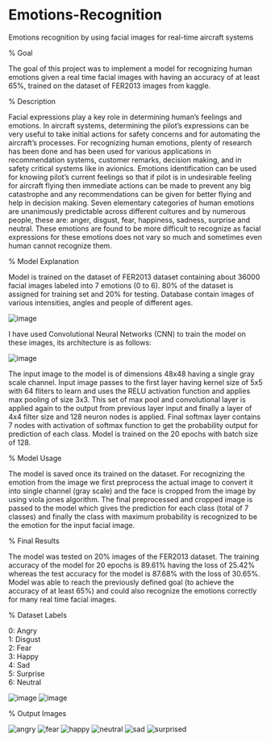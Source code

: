 # Emotions-Recognition
Emotions recognition by using facial images for real-time aircraft systems


% Goal

  The goal of this project was to implement a model for recognizing human emotions given a real
  time facial images with having an accuracy of at least 65%, trained on the dataset of FER2013
  images from kaggle.


% Description

  Facial expressions play a key role in determining human’s feelings and emotions. In aircraft
  systems, determining the pilot’s expressions can be very useful to take initial actions for safety
  concerns and for automating the aircraft’s processes. For recognizing human emotions, plenty
  of research has been done and has been used for various applications in recommendation
  systems, customer remarks, decision making, and in safety critical systems like in avionics.
  Emotions identification can be used for knowing pilot’s current feelings so that if pilot is in
  undesirable feeling for aircraft flying then immediate actions can be made to prevent any big
  catastrophe and any recommendations can be given for better flying and help in decision
  making. Seven elementary categories of human emotions are unanimously predictable across
  different cultures and by numerous people, these are: anger, disgust, fear, happiness, sadness,
  surprise and neutral. These emotions are found to be more difficult to recognize as facial
  expressions for these emotions does not vary so much and sometimes even human cannot
  recognize them.


% Model Explanation

  Model is trained on the dataset of FER2013 dataset containing about 36000 facial images
  labeled into 7 emotions (0 to 6). 80% of the dataset is assigned for training set and 20% for
  testing. Database contain images of various intensities, angles and people of different ages.
  
  ![image](https://user-images.githubusercontent.com/35194791/63518088-b5fac980-c509-11e9-8bf7-a5bdf4e707f3.png)
  
  I have used Convolutional Neural Networks (CNN) to train the model on these images, its
  architecture is as follows:
  
  ![image](https://user-images.githubusercontent.com/35194791/63518130-ce6ae400-c509-11e9-8fd3-def0e1a8c48f.png)
  
  The input image to the model is of dimensions 48x48 having a single gray scale channel. Input
  image passes to the first layer having kernel size of 5x5 with 64 fliters to learn and uses the
  RELU activation function and applies max pooling of size 3x3. This set of max pool and
  convolutional layer is applied again to the output from previous layer input and finally a layer
  of 4x4 filter size and 128 neuron nodes is applied. Final softmax layer contains 7 nodes with
  activation of softmax function to get the probability output for prediction of each class. Model
  is trained on the 20 epochs with batch size of 128.


% Model Usage

  The model is saved once its trained on the dataset. For recognizing the emotion from the image
  we first preprocess the actual image to convert it into single channel (gray scale) and the face
  is cropped from the image by using viola jones algorithm. The final preprocessed and cropped
  image is passed to the model which gives the prediction for each class (total of 7 classes) and
  finally the class with maximum probability is recognized to be the emotion for the input facial
  image.


% Final Results
  
  The model was tested on 20% images of the FER2013 dataset. The training accuracy of the
  model for 20 epochs is 89.61% having the loss of 25.42% whereas the test accuracy for the
  model is 87.68% with the loss of 30.65%. Model was able to reach the previously defined goal
  (to achieve the accuracy of at least 65%) and could also recognize the emotions correctly for
  many real time facial images.
  

% Dataset Labels

  0: Angry<br/>
  1: Disgust<br/>
  2: Fear<br/>
  3: Happy<br/>
  4: Sad<br/>
  5: Surprise<br/>
  6: Neutral<br/>
  
  ![image](https://user-images.githubusercontent.com/35194791/63518331-3e796a00-c50a-11e9-8e50-c12bfe621176.png)
  ![image](https://user-images.githubusercontent.com/35194791/63518303-30c3e480-c50a-11e9-8a50-e18c7903622e.png)



% Output Images

  ![angry](https://user-images.githubusercontent.com/35194791/62648447-7b1a6280-b95b-11e9-8121-1a870816b209.JPG)
  ![fear](https://user-images.githubusercontent.com/35194791/62648458-84a3ca80-b95b-11e9-9172-c38dbf269cf0.JPG)
  ![happy](https://user-images.githubusercontent.com/35194791/62648479-8d949c00-b95b-11e9-90c5-f92bbc7ffab2.JPG)
  ![neutral](https://user-images.githubusercontent.com/35194791/62648496-94bbaa00-b95b-11e9-97c6-476db35774f9.JPG)
  ![sad](https://user-images.githubusercontent.com/35194791/62648507-9dac7b80-b95b-11e9-9479-4bdffd445f5d.JPG)
  ![surprised](https://user-images.githubusercontent.com/35194791/62648517-a604b680-b95b-11e9-96fe-b687185dcbca.JPG)

